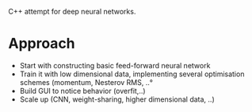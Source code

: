C++ attempt for deep neural networks. 

# Approach
- Start with constructing basic feed-forward neural network 
- Train it with low dimensional data, implementing several optimisation schemes (momentum, Nesterov RMS, ..°
- Build GUI to notice behavior (overfit,..)
- Scale up (CNN, weight-sharing, higher dimensional data, ..)
